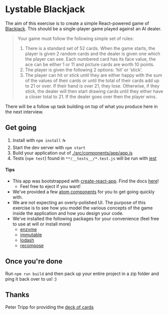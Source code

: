 # Lystable Blackjack

The aim of this exercise is to create a simple React-powered game of [Blackjack](http://en.wikipedia.org/wiki/Blackjack). This should be a single-player game played against an AI dealer.

> Your game must follow the following simple set of rules:
>
> 1. There is a standard set of 52 cards. When the game starts, the player is given 2 random cards and the dealer is given one which the player can see. Each numbered card has its face value, the ace can be either 1 or 11 and picture cards are worth 10 points.
> 2. The player is given the following 2 options: ‘hit’ or ‘stick’.
> 3. The player can hit or stick until they are either happy with the sum of the values of their cards or until the total of their cards add up to 21 or over. If their hand is over 21, they lose. Otherwise, if they stick, the dealer will then start drawing cards until they either have a closer total to 21. If the dealer goes over then the player wins.

There will be a follow up task building on top of what you produce here in the next interview.

## Get going

1. Install with `npm install` :coffee:
2. Start the dev server with `npm start`
3. Build your application out of [./src/components/app/app.js](./src/components/app/app.js)
4. Tests (`npm test`) found in `**/__tests__/*.test.js` will be run with [jest](https://facebook.github.io/jest/)

#### Tips

* This app was bootstrapped with [create-react-app](https://github.com/facebookincubator/create-react-app). Find the docs [here](./CRA.md)!
  * Feel free to eject if you want!
* We've provided a few [atom components](./src/components) for you to get going quickly with.
* We are not expecting an overly-polished UI. The purpose of this exercise is to see how you model the various concepts of the game inside the application and how you design your code.
* We've installed the following packages for your convenience (feel free to use at will or install more)
  * [enzyme](http://airbnb.io/enzyme/)
  * [immutable](http://facebook.github.io/immutable-js/)
  * [lodash](https://lodash.com/)
  * [recompose](https://github.com/acdlite/recompose/)

## Once you're done

Run `npm run build` and then pack up your entire project in a zip folder and ping it back over to us! :)

## Thanks

Peter Tripp for providing the [deck of cards](https://github.com/notpeter/Vector-Playing-Cards)
